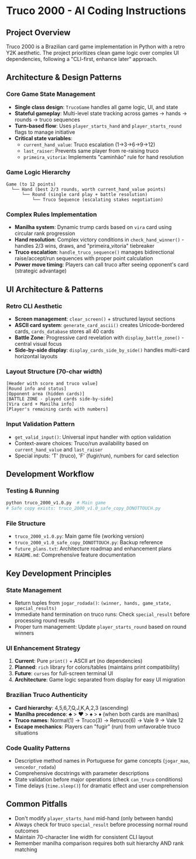 # Truco 2000 - AI Coding Instructions

## Project Overview
Truco 2000 is a Brazilian card game implementation in Python with a retro Y2K aesthetic. The project prioritizes clean game logic over complex UI dependencies, following a "CLI-first, enhance later" approach.

## Architecture & Design Patterns

### Core Game State Management
- **Single class design**: `TrucoGame` handles all game logic, UI, and state
- **Stateful gameplay**: Multi-level state tracking across games → hands → rounds → truco sequences
- **Turn-based flow**: Uses `player_starts_hand` and `player_starts_round` flags to manage initiative
- **Critical state variables**:
  - `current_hand_value`: Truco escalation (1→3→6→9→12)
  - `last_raiser`: Prevents same player from re-raising truco
  - `primeira_vitoria`: Implements "caminhão" rule for hand resolution

### Game Logic Hierarchy
```
Game (to 12 points) 
  └── Hand (best 2/3 rounds, worth current_hand_value points)
      └── Round (single card play + battle resolution)
          └── Truco Sequence (escalating stakes negotiation)
```

### Complex Rules Implementation
- **Manilha system**: Dynamic trump cards based on `vira` card using circular rank progression
- **Hand resolution**: Complex victory conditions in `check_hand_winner()` - handles 2/3 wins, draws, and "primeira_vitoria" tiebreaker
- **Truco escalation**: `handle_truco_sequence()` manages bidirectional raise/accept/run sequences with proper point calculation
- **Power move timing**: Players can call truco after seeing opponent's card (strategic advantage)

## UI Architecture & Patterns

### Retro CLI Aesthetic
- **Screen management**: `clear_screen()` + structured layout sections
- **ASCII card system**: `generate_card_ascii()` creates Unicode-bordered cards, `cards_database` stores all 40 cards
- **Battle Zone**: Progressive card revelation with `display_battle_zone()` - central visual focus
- **Side-by-side display**: `display_cards_side_by_side()` handles multi-card horizontal layouts

### Layout Structure (70-char width)
```
[Header with score and truco value]
[Round info and status]
[Opponent area (hidden cards)]
[BATTLE ZONE - played cards side-by-side]
[Vira card + Manilha info]
[Player's remaining cards with numbers]
```

### Input Validation Pattern
- `get_valid_input()`: Universal input handler with option validation
- Context-aware choices: Truco/run availability based on `current_hand_value` and `last_raiser`
- Special inputs: 'T' (truco), 'F' (fugir/run), numbers for card selection

## Development Workflow

### Testing & Running
```bash
python truco_2000_v1.0.py  # Main game
# Safe copy exists: truco_2000_v1.0_safe_copy_DONOTTOUCH.py
```

### File Structure
- `truco_2000_v1.0.py`: Main game file (working version)
- `truco_2000_v1.0_safe_copy_DONOTTOUCH.py`: Backup reference
- `future_plans.txt`: Architecture roadmap and enhancement plans
- `README.md`: Comprehensive feature documentation

## Key Development Principles

### State Management
- Return tuples from `jogar_rodada()`: `(winner, hands, game_state, special_results)`
- Immediate hand termination on truco runs: Check `special_result` before processing round results
- Proper turn management: Update `player_starts_round` based on round winners

### UI Enhancement Strategy
1. **Current**: Pure `print()` + ASCII art (no dependencies)
2. **Planned**: `rich` library for colors/tables (maintains print compatibility)
3. **Future**: `curses` for full-screen terminal UI
4. **Architecture**: Game logic separated from display for easy UI migration

### Brazilian Truco Authenticity
- **Card hierarchy**: 4,5,6,7,Q,J,K,A,2,3 (ascending)
- **Manilha precedence**: ♣ > ♥ > ♠ > ♦ (when both cards are manilhas)
- **Truco names**: Normal(1) → Truco(3) → Retruco(6) → Vale 9 → Vale 12
- **Escape mechanics**: Players can "fugir" (run) from unfavorable truco situations

### Code Quality Patterns
- Descriptive method names in Portuguese for game concepts (`jogar_mao`, `vencedor_rodada`)
- Comprehensive docstrings with parameter descriptions
- State validation before major operations (check `can_truco` conditions)
- Time delays (`time.sleep()`) for dramatic effect and user comprehension

## Common Pitfalls
- Don't modify `player_starts_hand` mid-hand (only between hands)
- Always check for truco `special_result` before processing normal round outcomes
- Maintain 70-character line width for consistent CLI layout
- Remember manilha comparison requires both suit hierarchy AND rank matching
